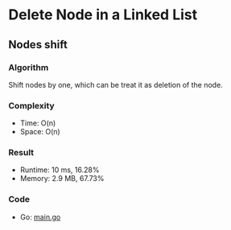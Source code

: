 # Delete Node in a Linked List



## Nodes shift



### Algorithm

Shift nodes by one, which can be treat it as deletion of the node.


### Complexity

- Time: O(n)
- Space: O(n)


### Result

- Runtime: 10 ms, 16.28%
- Memory: 2.9 MB, 67.73%


### Code

- Go: [main.go](#maingo)